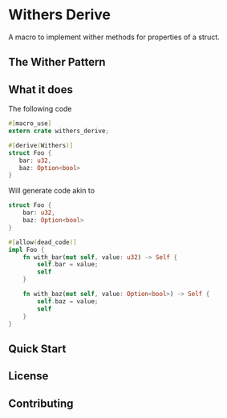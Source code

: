 # Withers Derive

A macro to implement wither methods for properties of a struct.

## The Wither Pattern

## What it does

The following code
 ```rust
#[macro_use]
extern crate withers_derive;

#[derive(Withers)]
struct Foo {
    bar: u32,
    baz: Option<bool>
}
```
Will generate code akin to
```rust
struct Foo {
    bar: u32,
    baz: Option<bool>
}

#[allow(dead_code)]
impl Foo {
    fn with_bar(mut self, value: u32) -> Self {
        self.bar = value;
        self
    }

    fn with_baz(mut self, value: Option<bool>) -> Self {
        self.baz = value;
        self
    }
}
```

## Quick Start

## License

## Contributing